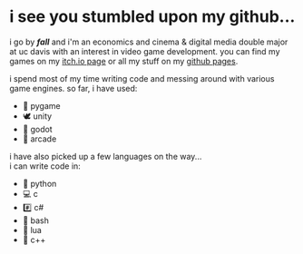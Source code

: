 
# i see you stumbled upon my github...

i go by ***fall*** and i'm an economics and cinema & digital media double major at uc davis with an interest in video game development. 
you can find my games on my [itch.io page](https://fall211.itch.io/) or all my stuff on my [github pages](https://fall211.github.io/blog/).

i spend most of my time writing code and messing around with various game engines.
so far, i have used:
- 🐍 pygame
- 🕊 unity
- 🤖 godot
- 👾 arcade

i have also picked up a few languages on the way...  
i can write code in:
- 🐍 python
- 💻 c
- #️⃣ c#
- 🤯 bash
- 🌙 lua
- 🐥 c++

